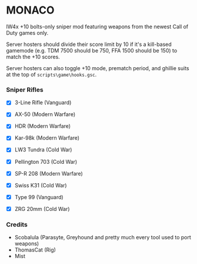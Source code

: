 MONACO
==========

IW4x +10 bolts-only sniper mod featuring weapons from the newest Call of Duty games only.

Server hosters should divide their score limit by 10 if it's a kill-based gamemode (e.g. TDM 7500 should be 750, FFA 1500 should be 150) to match the +10 scores.

Server hosters can also toggle +10 mode, prematch period, and ghillie suits at the top of `scripts\game\hooks.gsc`.

### Sniper Rifles

- [x] 3-Line Rifle (Vanguard)
- [x] AX-50 (Modern Warfare)
- [x] HDR (Modern Warfare)
- [x] Kar-98k (Modern Warfare)
- [x] LW3 Tundra (Cold War)
- [x] Pellington 703 (Cold War)
- [x] SP-R 208 (Modern Warfare)
- [x] Swiss K31 (Cold War)
- [x] Type 99 (Vanguard)
- [x] ZRG 20mm (Cold War)


### Credits
- Scobalula (Parasyte, Greyhound and pretty much every tool used to port weapons)
- ThomasCat (Rig)
- Mist